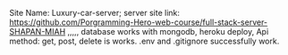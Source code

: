Site Name: Luxury-car-server;
server site link: https://github.com/Porgramming-Hero-web-course/full-stack-server-SHAPAN-MIAH   ,,,,,
database works with mongodb, heroku deploy,
Api method: get, post, delete is works.
.env and .gitignore successfully work.
